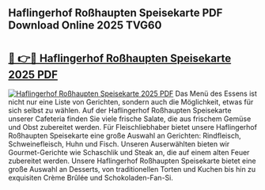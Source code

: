 ## Haflingerhof Roßhaupten Speisekarte PDF Download Online 2025 TVG60

# <h2><a href="http://gc8oo11.nevu.top/?p=Haflingerhof+Ro%c3%9fhaupten+Speisekarte">🔗 👉🔴 Haflingerhof Roßhaupten Speisekarte 2025 PDF</a></h2>

[![Haflingerhof Roßhaupten Speisekarte 2025 PDF](https://i.imgur.com/dBaPXMq.png)](http://gc8oo11.nevu.top/?p=Haflingerhof+Ro%c3%9fhaupten+Speisekarte)
Das Menü des Essens ist nicht nur eine Liste von Gerichten, sondern auch die Möglichkeit, etwas für sich selbst zu wählen. Auf der Haflingerhof Roßhaupten Speisekarte unserer Cafeteria finden Sie viele frische Salate, die aus frischem Gemüse und Obst zubereitet werden. Für Fleischliebhaber bietet unsere Haflingerhof Roßhaupten Speisekarte eine große Auswahl an Gerichten: Rindfleisch, Schweinefleisch, Huhn und Fisch. Unseren Auserwählten bieten wir Gourmet-Gerichte wie Schaschlik und Steak an, die auf einem alten Feuer zubereitet werden. Unsere Haflingerhof Roßhaupten Speisekarte bietet eine große Auswahl an Desserts, von traditionellen Torten und Kuchen bis hin zu exquisiten Crème Brûlée und Schokoladen-Fan-Si.
